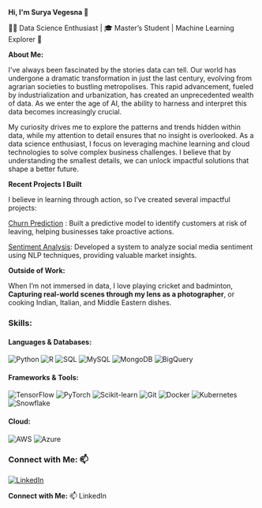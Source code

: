 **Hi, I'm Surya Vegesna 👋**

👨‍💻 Data Science Enthusiast | 🎓 Master’s Student | Machine Learning Explorer 🧠

**About Me:**

I've always been fascinated by the stories data can tell. Our world has undergone a dramatic transformation in just the last century, evolving from agrarian societies to bustling metropolises. This rapid advancement, fueled by industrialization and urbanization, has created an unprecedented wealth of data. As we enter the age of AI, the ability to harness and interpret this data becomes increasingly crucial.

My curiosity drives me to explore the patterns and trends hidden within data, while my attention to detail ensures that no insight is overlooked. As a data science enthusiast, I focus on leveraging machine learning and cloud technologies to solve complex business challenges. I believe that by understanding the smallest details, we can unlock impactful solutions that shape a better future.

**Recent Projects I Built**

I believe in learning through action, so I’ve created several impactful projects:

[Churn Prediction](https://github.com/SuryaVegesna27/Machine-Learning) : Built a predictive model to identify customers at risk of leaving, helping businesses take proactive actions.

[Sentiment Analysis](https://github.com/SuryaVegesna27/Sentiment-Analysis): Developed a system to analyze social media sentiment using NLP techniques, providing valuable market insights.


**Outside of Work:**

When I’m not immersed in data, I love playing cricket and badminton, **Capturing real-world scenes through my lens as a photographer**, or cooking Indian, Italian, and Middle Eastern dishes.



### Skills:  

#### Languages & Databases:  
![Python](https://img.shields.io/badge/-Python-blue) ![R](https://img.shields.io/badge/-R-blue) ![SQL](https://img.shields.io/badge/-SQL-lightgrey) ![MySQL](https://img.shields.io/badge/-MySQL-black) ![MongoDB](https://img.shields.io/badge/-MongoDB-green) ![BigQuery](https://img.shields.io/badge/-BigQuery-lightblue)  

#### Frameworks & Tools:  
![TensorFlow](https://img.shields.io/badge/-TensorFlow-orange) ![PyTorch](https://img.shields.io/badge/-PyTorch-red) ![Scikit-learn](https://img.shields.io/badge/-ScikitLearn-orange) ![Git](https://img.shields.io/badge/-Git-black) ![Docker](https://img.shields.io/badge/-Docker-blue) ![Kubernetes](https://img.shields.io/badge/-Kubernetes-blue) ![Snowflake](https://img.shields.io/badge/-Snowflake-lightblue)  

#### Cloud:  
![AWS](https://img.shields.io/badge/-AWS-orange) ![Azure](https://img.shields.io/badge/-Azure-lightblue)  

### Connect with Me: 📫  
[![LinkedIn](https://img.shields.io/badge/-LinkedIn-blue)](https://www.linkedin.com/in/suryavegesna27)



**Connect with Me:**
📫 LinkedIn
